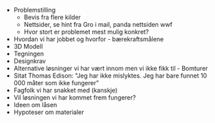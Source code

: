 
- Problemstilling
  - Bevis fra flere kilder
  - Nettsider, se hint fra Gro i mail, panda nettsiden wwf
  - Hvor stort er problemet mest mulig konkret?
- Hvordan vi har jobbet og hvorfor - bærekraftsmålene
- 3D Modell
- Tegningen
- Designkrav
- Alternative løsninger vi har vært innom men vi ikke fikk til - Bomturer
- Sitat Thomas Edison: "Jeg har ikke mislyktes. Jeg har bare funnet 10 000 måter som ikke fungerer"
- Fagfolk vi har snakket med (kanskje)
- Vil løsningen vi har kommet frem fungerer?
- Ideen om låsen
- Hypoteser om materialer
